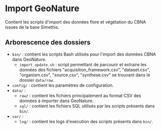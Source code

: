 # Import GeoNature

Contient les scripts d'import des données flore et végétation du CBNA issues de la base Simethis.

## Arborescence des dossiers

  - `bin/` : contient les scripts Bash utilisés pour l'import des données CBNA dans GeoNature.
    - `import_update.sh` : script permettant de parcourir et extraire les données des fichiers "acquisition_framework.csv", "dataset.csv", "organism.csv", "source.csv", "synthese.csv" se trouvant dans le dossier `data/raw`.
  - `config/` : contient les paramètres de configuration.
  - `data/` :
    - `raw/`  : contient les fichiers principalement au format CSV des données à importer dans GeoNature.
    - `sql/` : contient les fichiers SQL utilisés par les scripts présents dans `bin/`.
  - `var/` :
    - `log/` : contient les logs d'execution des scripts présents dans `bin/`.


